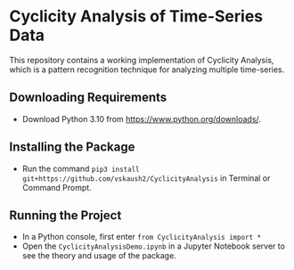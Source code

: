 # Cyclicity Analysis of Time-Series Data
This repository contains a working implementation of Cyclicity Analysis, which is a pattern recognition technique for analyzing multiple time-series.

## Downloading Requirements
- Download Python 3.10 from https://www.python.org/downloads/.

## Installing the Package
- Run the command `pip3 install git+https://github.com/vskaush2/CyclicityAnalysis` in Terminal or Command Prompt.

## Running the Project
- In a Python console, first enter `from CyclicityAnalysis import *`
- Open the `CyclicityAnalysisDemo.ipynb` in a Jupyter Notebook server to see the theory and usage of the package. 
